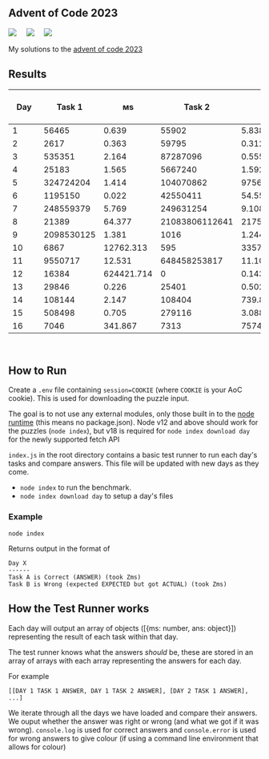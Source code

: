 ## Advent of Code 2023

![](https://img.shields.io/badge/Language-JS-778528?style=for-the-badge) &nbsp; &nbsp; ![](https://img.shields.io/badge/📅%20Day%20-16-118499?style=for-the-badge) &nbsp; &nbsp;  ![](https://img.shields.io/badge/⭐%20Stars%20-30-b5792a?style=for-the-badge)

My solutions to the [advent of code 2023](https://adventofcode.com/2023/)

## Results

Day | Task 1 | ᴍs | Task 2 | ᴍs | Total Execution Time (ᴍs)
-|-|-|-|-|-
1&nbsp;&nbsp;&nbsp;&nbsp;&nbsp;&nbsp;&nbsp;|56465&nbsp;&nbsp;&nbsp;&nbsp;&nbsp;|0.639&nbsp;&nbsp;&nbsp;&nbsp;&nbsp;|55902&nbsp;&nbsp;&nbsp;&nbsp;&nbsp;|5.838&nbsp;&nbsp;&nbsp;&nbsp;&nbsp;|6.476&nbsp;&nbsp;&nbsp;&nbsp;&nbsp;
2&nbsp;&nbsp;&nbsp;&nbsp;&nbsp;&nbsp;&nbsp;|2617&nbsp;&nbsp;&nbsp;&nbsp;&nbsp;&nbsp;|0.363&nbsp;&nbsp;&nbsp;&nbsp;&nbsp;|59795&nbsp;&nbsp;&nbsp;&nbsp;&nbsp;|0.312&nbsp;&nbsp;&nbsp;&nbsp;&nbsp;|0.675&nbsp;&nbsp;&nbsp;&nbsp;&nbsp;
3&nbsp;&nbsp;&nbsp;&nbsp;&nbsp;&nbsp;&nbsp;|535351&nbsp;&nbsp;&nbsp;&nbsp;|2.164&nbsp;&nbsp;&nbsp;&nbsp;&nbsp;|87287096&nbsp;&nbsp;|0.555&nbsp;&nbsp;&nbsp;&nbsp;&nbsp;|2.719&nbsp;&nbsp;&nbsp;&nbsp;&nbsp;
4&nbsp;&nbsp;&nbsp;&nbsp;&nbsp;&nbsp;&nbsp;|25183&nbsp;&nbsp;&nbsp;&nbsp;&nbsp;|1.565&nbsp;&nbsp;&nbsp;&nbsp;&nbsp;|5667240&nbsp;&nbsp;&nbsp;|1.592&nbsp;&nbsp;&nbsp;&nbsp;&nbsp;|3.157&nbsp;&nbsp;&nbsp;&nbsp;&nbsp;
5&nbsp;&nbsp;&nbsp;&nbsp;&nbsp;&nbsp;&nbsp;|324724204&nbsp;|1.414&nbsp;&nbsp;&nbsp;&nbsp;&nbsp;|104070862&nbsp;|97564.655&nbsp;|97566.645&nbsp;
6&nbsp;&nbsp;&nbsp;&nbsp;&nbsp;&nbsp;&nbsp;|1195150&nbsp;&nbsp;&nbsp;|0.022&nbsp;&nbsp;&nbsp;&nbsp;&nbsp;|42550411&nbsp;&nbsp;|54.552&nbsp;&nbsp;&nbsp;&nbsp;|54.574&nbsp;&nbsp;&nbsp;&nbsp;
7&nbsp;&nbsp;&nbsp;&nbsp;&nbsp;&nbsp;&nbsp;|248559379&nbsp;|5.769&nbsp;&nbsp;&nbsp;&nbsp;&nbsp;|249631254&nbsp;|9.108&nbsp;&nbsp;&nbsp;&nbsp;&nbsp;|14.877&nbsp;&nbsp;&nbsp;&nbsp;
8&nbsp;&nbsp;&nbsp;&nbsp;&nbsp;&nbsp;&nbsp;|21389&nbsp;&nbsp;&nbsp;&nbsp;&nbsp;|64.377&nbsp;&nbsp;&nbsp;&nbsp;|21083806112641|217559.71&nbsp;|217624.607
9&nbsp;&nbsp;&nbsp;&nbsp;&nbsp;&nbsp;&nbsp;|2098530125|1.381&nbsp;&nbsp;&nbsp;&nbsp;&nbsp;|1016&nbsp;&nbsp;&nbsp;&nbsp;&nbsp;&nbsp;|1.244&nbsp;&nbsp;&nbsp;&nbsp;&nbsp;|2.624&nbsp;&nbsp;&nbsp;&nbsp;&nbsp;
10&nbsp;&nbsp;&nbsp;&nbsp;&nbsp;&nbsp;|6867&nbsp;&nbsp;&nbsp;&nbsp;&nbsp;&nbsp;|12762.313&nbsp;|595&nbsp;&nbsp;&nbsp;&nbsp;&nbsp;&nbsp;&nbsp;|335794.821|348557.699
11&nbsp;&nbsp;&nbsp;&nbsp;&nbsp;&nbsp;|9550717&nbsp;&nbsp;&nbsp;|12.531&nbsp;&nbsp;&nbsp;&nbsp;|648458253817|11.102&nbsp;&nbsp;&nbsp;&nbsp;|23.632&nbsp;&nbsp;&nbsp;&nbsp;
12&nbsp;&nbsp;&nbsp;&nbsp;&nbsp;&nbsp;|16384&nbsp;&nbsp;&nbsp;&nbsp;&nbsp;|624421.714|0&nbsp;&nbsp;&nbsp;&nbsp;&nbsp;&nbsp;&nbsp;&nbsp;&nbsp;|0.143&nbsp;&nbsp;&nbsp;&nbsp;&nbsp;|624422.328
13&nbsp;&nbsp;&nbsp;&nbsp;&nbsp;&nbsp;|29846&nbsp;&nbsp;&nbsp;&nbsp;&nbsp;|0.226&nbsp;&nbsp;&nbsp;&nbsp;&nbsp;|25401&nbsp;&nbsp;&nbsp;&nbsp;&nbsp;|0.502&nbsp;&nbsp;&nbsp;&nbsp;&nbsp;|0.727&nbsp;&nbsp;&nbsp;&nbsp;&nbsp;
14&nbsp;&nbsp;&nbsp;&nbsp;&nbsp;&nbsp;|108144&nbsp;&nbsp;&nbsp;&nbsp;|2.147&nbsp;&nbsp;&nbsp;&nbsp;&nbsp;|108404&nbsp;&nbsp;&nbsp;&nbsp;|739.845&nbsp;&nbsp;&nbsp;|741.993&nbsp;&nbsp;&nbsp;
15&nbsp;&nbsp;&nbsp;&nbsp;&nbsp;&nbsp;|508498&nbsp;&nbsp;&nbsp;&nbsp;|0.705&nbsp;&nbsp;&nbsp;&nbsp;&nbsp;|279116&nbsp;&nbsp;&nbsp;&nbsp;|3.088&nbsp;&nbsp;&nbsp;&nbsp;&nbsp;|3.792&nbsp;&nbsp;&nbsp;&nbsp;&nbsp;
16&nbsp;&nbsp;&nbsp;&nbsp;&nbsp;&nbsp;|7046&nbsp;&nbsp;&nbsp;&nbsp;&nbsp;&nbsp;|341.867&nbsp;&nbsp;&nbsp;|7313&nbsp;&nbsp;&nbsp;&nbsp;&nbsp;&nbsp;|75740.525&nbsp;|76082.949&nbsp;

<br />

## How to Run

Create a `.env` file containing `session=COOKIE` (where `COOKIE` is your AoC cookie). This is used for downloading the puzzle input.

The goal is to not use any external modules, only those built in to the [node runtime](https://nodejs.org/en/) (this means no package.json). Node v12 and above should work for the puzzles (`node index`), but v18 is required for `node index download day` for the newly supported fetch API

`index.js` in the root directory contains a basic test runner to run each day's tasks and compare answers. This file will be updated with new days as they come.

* `node index` to run the benchmark.
* `node index download day` to setup a day's files

### Example

```
node index
```

Returns output in the format of

```
Day X
------
Task A is Correct (ANSWER) (took Zms)
Task B is Wrong (expected EXPECTED but got ACTUAL) (took Zms)
```

## How the Test Runner works

Each day will output an array of objects ([{ms: number, ans: object}]) representing the result of each task within that day.

The test runner knows what the answers *should* be, these are stored in an array of arrays with each array representing the answers for each day.

For example 

```
[[DAY 1 TASK 1 ANSWER, DAY 1 TASK 2 ANSWER], [DAY 2 TASK 1 ANSWER], ...]
```

We iterate through all the days we have loaded and compare their answers. We ouput whether the answer was right or wrong (and what we got if it was wrong). `console.log` is used for correct answers and `console.error` is used for wrong answers to give colour (if using a command line environment that allows for colour)